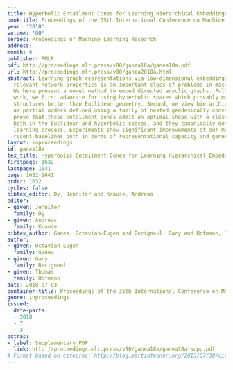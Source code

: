 ```yaml
---
title: Hyperbolic Entailment Cones for Learning Hierarchical Embeddings
booktitle: Proceedings of the 35th International Conference on Machine Learning
year: '2018'
volume: '80'
series: Proceedings of Machine Learning Research
address: 
month: 0
publisher: PMLR
pdf: http://proceedings.mlr.press/v80/ganea18a/ganea18a.pdf
url: http://proceedings.mlr.press/v80/ganea2018a.html
abstract: Learning graph representations via low-dimensional embeddings that preserve
  relevant network properties is an important class of problems in machine learning.
  We here present a novel method to embed directed acyclic graphs. Following prior
  work, we first advocate for using hyperbolic spaces which provably model tree-like
  structures better than Euclidean geometry. Second, we view hierarchical relations
  as partial orders defined using a family of nested geodesically convex cones. We
  prove that these entailment cones admit an optimal shape with a closed form expression
  both in the Euclidean and hyperbolic spaces, and they canonically define the embedding
  learning process. Experiments show significant improvements of our method over strong
  recent baselines both in terms of representational capacity and generalization.
layout: inproceedings
id: ganea18a
tex_title: Hyperbolic Entailment Cones for Learning Hierarchical Embeddings
firstpage: 1632
lastpage: 1641
page: 1632-1641
order: 1632
cycles: false
bibtex_editor: Dy, Jennifer and Krause, Andreas
editor:
- given: Jennifer
  family: Dy
- given: Andreas
  family: Krause
bibtex_author: Ganea, Octavian-Eugen and Becigneul, Gary and Hofmann, Thomas
author:
- given: Octavian-Eugen
  family: Ganea
- given: Gary
  family: Becigneul
- given: Thomas
  family: Hofmann
date: 2018-07-03
container-title: Proceedings of the 35th International Conference on Machine Learning
genre: inproceedings
issued:
  date-parts:
  - 2018
  - 7
  - 3
extras:
- label: Supplementary PDF
  link: http://proceedings.mlr.press/v80/ganea18a/ganea18a-supp.pdf
# Format based on citeproc: http://blog.martinfenner.org/2013/07/30/citeproc-yaml-for-bibliographies/
---
```

